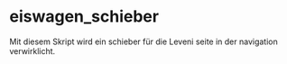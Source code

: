 # eiswagen_schieber

Mit diesem Skript wird ein schieber für die Leveni seite in der navigation verwirklicht.
